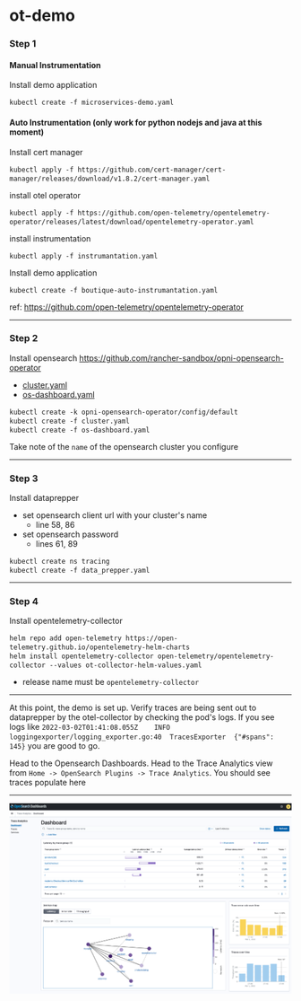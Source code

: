 # ot-demo

### Step 1

#### Manual Instrumentation
Install demo application
```
kubectl create -f microservices-demo.yaml
```

#### Auto Instrumentation (only work for python nodejs and java at this moment)
Install cert manager
```
kubectl apply -f https://github.com/cert-manager/cert-manager/releases/download/v1.8.2/cert-manager.yaml
```
install otel operator
```
kubectl apply -f https://github.com/open-telemetry/opentelemetry-operator/releases/latest/download/opentelemetry-operator.yaml
```
install instrumentation
```
kubectl apply -f instrumantation.yaml
```
Install demo application
```
kubectl create -f boutique-auto-instrumantation.yaml
```

ref: https://github.com/open-telemetry/opentelemetry-operator
___

### Step 2
Install opensearch
https://github.com/rancher-sandbox/opni-opensearch-operator

* [cluster.yaml](https://raw.githubusercontent.com/sanjay920/ot-demo/main/cluster.yaml)
* [os-dashboard.yaml](https://raw.githubusercontent.com/sanjay920/ot-demo/main/os-dashboard.yaml)

```
kubectl create -k opni-opensearch-operator/config/default
kubectl create -f cluster.yaml
kubectl create -f os-dashboard.yaml
```

Take note of the `name` of the opensearch cluster you configure

___

### Step 3
Install dataprepper
* set opensearch client url with your cluster's name
  * line 58, 86
* set opensearch password
  * lines 61, 89
```
kubectl create ns tracing
kubectl create -f data_prepper.yaml
```

___

### Step 4
Install opentelemetry-collector

```
helm repo add open-telemetry https://open-telemetry.github.io/opentelemetry-helm-charts
helm install opentelemetry-collector open-telemetry/opentelemetry-collector --values ot-collector-helm-values.yaml
```
* release name must be `opentelemetry-collector`

___

At this point, the demo is set up. 
Verify traces are being sent out to dataprepper by the otel-collector by checking the pod's logs. If you see logs like `2022-03-02T01:41:08.055Z	INFO	loggingexporter/logging_exporter.go:40	TracesExporter	{"#spans": 145}` you are good to go.

Head to the Opensearch Dashboards. Head to the Trace Analytics view from `Home -> OpenSearch Plugins -> Trace Analytics`. You should see traces populate here

___

![Opensearch trace analytics](https://github.com/sanjay920/ot-demo/blob/main/opensearch_trace_analytics.png)
